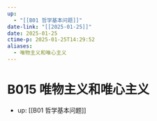 ```yaml
---
up:
  - "[[B01 哲学基本问题]]"
date-link: "[[2025-01-25]]"
date: 2025-01-25
ctime-p: 2025-01-25T14:29:52
aliases:
  - 唯物主义和唯心主义
---
```


# B015 唯物主义和唯心主义

- up: [[B01 哲学基本问题]]
